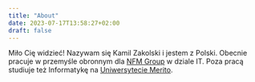 ```yaml
---
title: "About"
date: 2023-07-17T13:58:27+02:00
draft: false
---
```


Miło Cię widzieć! Nazywam się Kamil Zakolski i jestem z Polski. Obecnie pracuje w przemyśle obronnym dla [NFM Group](https://nfm.no/) w dziale IT. Poza pracą studiuje też Informatykę na [Uniwersytecie Merito](https://www.merito.pl).